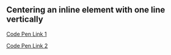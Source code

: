 ## Centering an inline element with one line vertically

[Code Pen Link 1](http://codepen.io/chriscoyier/pen/ldcwq)

[Code Pen Link 2](http://codepen.io/chriscoyier/pen/LxHmK)